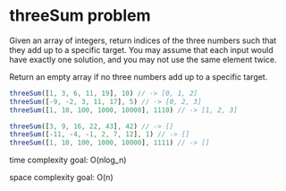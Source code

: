 # threeSum problem

Given an array of integers, return indices of the three numbers such that they add up to a specific target.
You may assume that each input would have exactly one solution, and you may not use the same element twice.

Return an empty array if no three numbers add up to a specific target.

```javascript
threeSum([1, 3, 6, 11, 19], 10) // -> [0, 1, 2]
threeSum([-9, -2, 3, 11, 17], 5) // -> [0, 2, 3]
threeSum([1, 10, 100, 1000, 10000], 1110) // -> [1, 2, 3]

threeSum([3, 9, 16, 22, 43], 42) // -> []
threeSum([-11, -4, -1, 2, 7, 12], 1) // -> []
threeSum([1, 10, 100, 1000, 10000], 1111) // -> []
```

time complexity goal: O(nlog_n)

space complexity goal: O(n)

